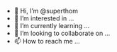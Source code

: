 - 👋 Hi, I’m @superthom
- 👀 I’m interested in ...
- 🌱 I’m currently learning ...
- 💞️ I’m looking to collaborate on ...
- 📫 How to reach me ...

<!---
superthom/superthom is a ✨ special ✨ repository because its `README.md` (this file) appears on your GitHub profile.
You can click the Preview link to take a look at your changes.
--->
